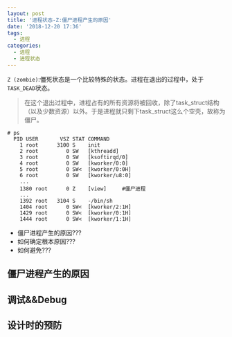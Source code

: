 ```yaml
---
layout: post
title: '进程状态-Z:僵尸进程产生的原因'
date: '2018-12-20 17:36'
tags:
  - 进程
categories:
  - 进程
  - 进程状态
---
```


`Z (zombie)`:僵死状态是一个比较特殊的状态。进程在退出的过程中，处于`TASK_DEAD`状态。
> 在这个退出过程中，进程占有的所有资源将被回收，除了task_struct结构（以及少数资源）以外。于是进程就只剩下task_struct这么个空壳，故称为僵尸。

``` shell
# ps
  PID USER       VSZ STAT COMMAND
    1 root      3100 S    init
    2 root         0 SW   [kthreadd]
    3 root         0 SW   [ksoftirqd/0]
    4 root         0 SW   [kworker/0:0]
    5 root         0 SW<  [kworker/0:0H]
    6 root         0 SW   [kworker/u8:0]
    ...
    1380 root      0 Z    [view]     #僵尸进程
    ...
    1392 root   3104 S    -/bin/sh
    1404 root      0 SW<  [kworker/2:1H]
    1429 root      0 SW<  [kworker/0:1H]
    1444 root      0 SW<  [kworker/1:1H]
```
- 僵尸进程产生的原因???
- 如何确定根本原因???
- 如何避免???

<!--more-->

## 僵尸进程产生的原因



## 调试&&Debug




## 设计时的预防
